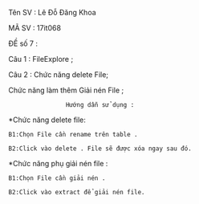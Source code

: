 ﻿Tên SV : Lê Đỗ Đăng Khoa

MÃ SV : 17it068

ĐỀ số 7 :

Câu 1 : FileExplore ;

Câu 2 : Chức năng delete File;

Chức năng làm thêm Giải nén File ;



					Hướng dẫn sử dụng :

*Chức năng  delete file:

 	B1:Chọn File cần rename trên table . 
 
 	B2:Click vào delete . File sẽ được xóa ngay sau đó.
 
 
*Chức năng phụ giải nén file :

 	B1:Chọn File cần giải nén . 
 
 	B2:Click vào extract để giải nén file.
 
 